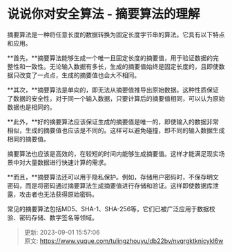 # 说说你对安全算法 - 摘要算法的理解

摘要算法是一种将任意长度的数据转换为固定长度字节串的算法。它具有以下特点和应用。

**首先，**摘要算法能够生成一个唯一且固定长度的摘要值，用于验证数据的完整性和一致性。无论输入数据有多长，生成的摘要值始终是固定长度的，且即使数据只改变了一点点，生成的摘要值也会大不相同。

**其次，**摘要算法是单向的，即无法从摘要值推导出原始数据。这种性质保证了数据的安全性，对于同一个输入数据，只要计算后的摘要值相同，可以认为原始数据也是相同的。

**此外，**好的摘要算法应该保证生成的摘要值是唯一的，即使输入的数据非常相似，生成的摘要值也应该是不同的。这样可以避免碰撞，即不同的输入数据生成相同的摘要值。

摘要算法也应该是高效的，在较短的时间内能够生成摘要值。这样才能满足现实场景中对大量数据进行快速计算的需求。

**而且，**摘要算法还可以用于隐私保护。例如，存储用户密码时，不保存明文密码，而是将密码通过摘要算法生成摘要值进行存储和验证。这样即使数据库泄露，攻击者也无法获得原始密码。

常见的摘要算法包括MD5、SHA-1、SHA-256等，它们已被广泛应用于数据校验、密码存储、数字签名等领域。



> 更新: 2023-09-01 15:57:06  
> 原文: <https://www.yuque.com/tulingzhouyu/db22bv/nvqrgktknicykl6w>